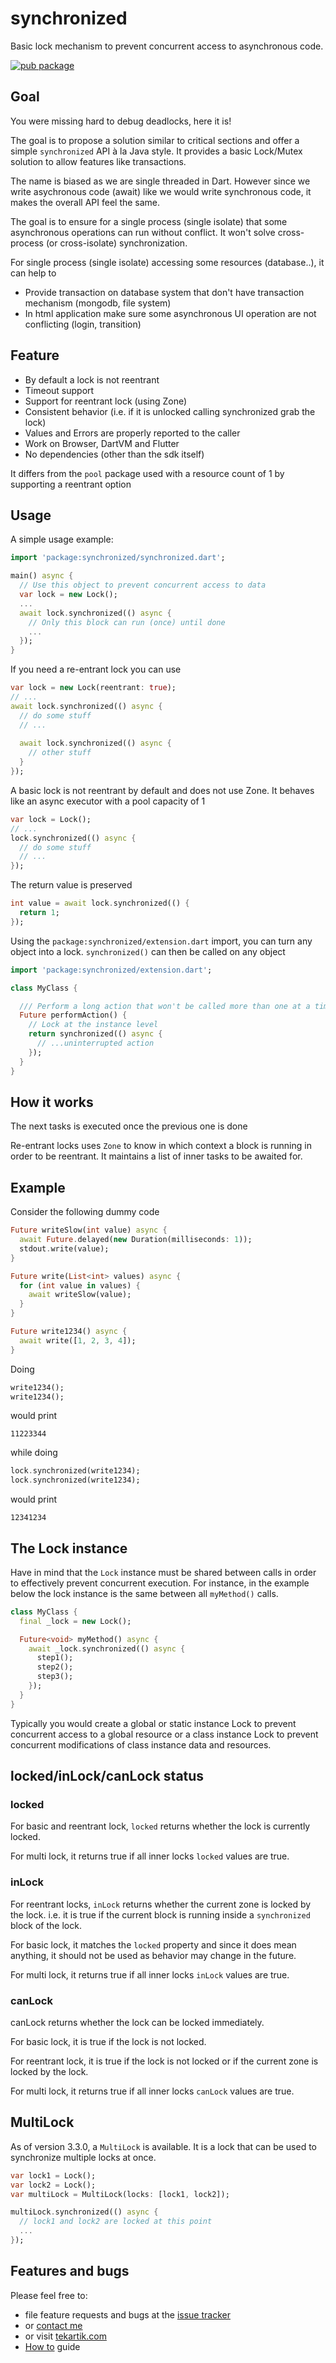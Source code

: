 # synchronized

Basic lock mechanism to prevent concurrent access to asynchronous code.

[![pub package](https://img.shields.io/pub/v/synchronized.svg)](https://pub.dev/packages/synchronized)

## Goal

You were missing hard to debug deadlocks, here it is! 

The goal is to propose a solution similar to critical sections and offer a simple `synchronized` API à la Java style.
It provides a basic Lock/Mutex solution to allow features like transactions.

The name is biased as we are single threaded in Dart. However since we write asychronous code (await) like we would
write synchronous code, it makes the overall API feel the same.

The goal is to ensure for a single process (single isolate) that some asynchronous operations can run
without conflict. It won't solve cross-process (or cross-isolate) synchronization.

For single process (single isolate) accessing some resources (database..), it can help to
 * Provide transaction on database system that don't have transaction mechanism (mongodb, file system)
 * In html application make sure some asynchronous UI operation are not conflicting (login, transition)

## Feature

 * By default a lock is not reentrant
 * Timeout support
 * Support for reentrant lock (using Zone)
 * Consistent behavior (i.e. if it is unlocked calling synchronized grab the lock)
 * Values and Errors are properly reported to the caller
 * Work on Browser, DartVM and Flutter
 * No dependencies (other than the sdk itself)
 
It differs from the `pool` package used with a resource count of 1 by supporting a reentrant option

## Usage

A simple usage example:

```dart
import 'package:synchronized/synchronized.dart';

main() async {
  // Use this object to prevent concurrent access to data
  var lock = new Lock();
  ...
  await lock.synchronized(() async {
    // Only this block can run (once) until done 
    ...
  });
}
```
    
If you need a re-entrant lock you can use

```dart
var lock = new Lock(reentrant: true);
// ...
await lock.synchronized(() async {
  // do some stuff
  // ... 
  
  await lock.synchronized(() async {
    // other stuff
  }
});
```
        
A basic lock is not reentrant by default and does not use Zone. It behaves like an async executor with a pool capacity
of 1

```dart
var lock = Lock();
// ...
lock.synchronized(() async {
  // do some stuff
  // ...
});
```
    
The return value is preserved

```dart
int value = await lock.synchronized(() {
  return 1;
});
```

Using the `package:synchronized/extension.dart` import, you can turn any object into a lock. `synchronized()` can then be called on any
object

```dart
import 'package:synchronized/extension.dart';

class MyClass {

  /// Perform a long action that won't be called more than one at a time.
  Future performAction() {
    // Lock at the instance level
    return synchronized(() async {
      // ...uninterrupted action
    });
  }
}
```
    
## How it works

The next tasks is executed once the previous one is done

Re-entrant locks uses `Zone` to know in which context a block is running in order to be reentrant. It maintains a list
of inner tasks to be awaited for.

## Example

Consider the following dummy code

```dart
Future writeSlow(int value) async {
  await Future.delayed(new Duration(milliseconds: 1));
  stdout.write(value);
}

Future write(List<int> values) async {
  for (int value in values) {
    await writeSlow(value);
  }
}

Future write1234() async {
  await write([1, 2, 3, 4]);
}
```

Doing 

```dart
write1234();
write1234();
```
would print

    11223344
    
while doing

```dart
lock.synchronized(write1234);
lock.synchronized(write1234);
```

would print

    12341234

## The Lock instance

Have in mind that the `Lock` instance must be shared between calls in order to effectively prevent concurrent execution. For instance, in the example below the lock instance is the same between all `myMethod()` calls.

```dart
class MyClass {
  final _lock = new Lock();

  Future<void> myMethod() async {
    await _lock.synchronized(() async {
      step1();
      step2();
      step3();
    });
  }
}
```

Typically you would create a global or static instance Lock to prevent concurrent access to
a global resource or a class instance Lock to prevent concurrent modifications of
class instance data and resources.

## locked/inLock/canLock status

### locked

For basic and reentrant lock, `locked` returns whether the lock is currently locked.

For multi lock, it returns true if all inner locks `locked` values are true.

### inLock

For reentrant locks, `inLock` returns whether the current zone is locked by the lock.
i.e. it is true if the current block is running inside a `synchronized` block of the lock.

For basic lock, it matches the `locked` property and since it does mean anything,
it should not be used as behavior may change in the future.

For multi lock, it returns true if all inner locks `inLock` values are true.

### canLock

canLock returns whether the lock can be locked immediately.

For basic lock, it is true if the lock is not locked.

For reentrant lock, it is true if the lock is not locked or if the current zone is locked by the lock.

For multi lock, it returns true if all inner locks `canLock` values are true.


## MultiLock

As of version 3.3.0, a `MultiLock` is available. It is a lock that can be used to synchronize multiple locks at once.

```dart
var lock1 = Lock();
var lock2 = Lock();
var multiLock = MultiLock(locks: [lock1, lock2]);

multiLock.synchronized(() async {
  // lock1 and lock2 are locked at this point
  ...
});
```

## Features and bugs

Please feel free to: 
* file feature requests and bugs at the [issue tracker][tracker]
* or [contact me][contact_me]
* or visit [tekartik.com](https://www.tekartik.com)
* [How to][how_to] guide


[tracker]: https://github.com/tekartik/synchronized.dart/issues
[contact_me]: https://tekartik-info.web.app/contact
[how_to]: https://github.com/tekartik/synchronized.dart/blob/master/synchronized/doc/how_to.md

